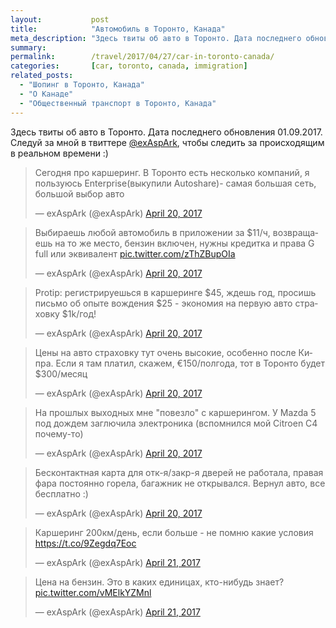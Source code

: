 ```yaml
---
layout:           post
title:            "Автомобиль в Торонто, Канада"
meta_description: "Здесь твиты об авто в Торонто. Дата последнего обновления 01.09.2017. Следуй за мной в твиттере @exAspArk, чтобы следить за происходящим в реальном времени :)"
summary:
permalink:        /travel/2017/04/27/car-in-toronto-canada/
categories:       [car, toronto, canada, immigration]
related_posts:
  - "Шопинг в Торонто, Канада"
  - "О Канаде"
  - "Общественный транспорт в Торонто, Канада"
---
```


Здесь твиты об авто в Торонто. Дата последнего обновления 01.09.2017. Следуй за мной в твиттере [@exAspArk](https://twitter.com/exaspark), чтобы следить за происходящим в реальном времени :)

<script src="//platform.twitter.com/widgets.js" charset="utf-8"></script>

<blockquote class="twitter-tweet" data-lang="en" data-link-color="#0076df" data-align="center"><p lang="ru" dir="ltr">Сегодня про каршеринг. В Торонто есть несколько компаний, я пользуюсь Enterprise(выкупили Autoshare)- самая большая сеть, большой выбор авто</p>&mdash; exAspArk (@exAspArk) <a href="https://twitter.com/exAspArk/status/854939659171975170">April 20, 2017</a></blockquote>
<blockquote class="twitter-tweet" data-lang="en" data-link-color="#0076df" data-align="center"><p lang="ru" dir="ltr">Выбираешь любой автомобиль в приложении за $11/ч, возвращаешь на то же место, бензин включен, нужны кредитка и права G full или эквивалент <a href="https://t.co/zThZBupOIa">pic.twitter.com/zThZBupOIa</a></p>&mdash; exAspArk (@exAspArk) <a href="https://twitter.com/exAspArk/status/854939912625426433">April 20, 2017</a></blockquote>
<blockquote class="twitter-tweet" data-lang="en" data-link-color="#0076df" data-align="center"><p lang="ru" dir="ltr">Protip: регистрируешься в каршеринге $45, ждешь год, просишь письмо об опыте вождения $25 - экономия на первую авто страховку $1k/год!</p>&mdash; exAspArk (@exAspArk) <a href="https://twitter.com/exAspArk/status/854996058706989056">April 20, 2017</a></blockquote>
<blockquote class="twitter-tweet" data-lang="en" data-link-color="#0076df" data-align="center"><p lang="ru" dir="ltr">Цены на авто страховку тут очень высокие, особенно после Кипра. Если я там платил, скажем, €150/полгода, тот в Торонто будет $300/месяц</p>&mdash; exAspArk (@exAspArk) <a href="https://twitter.com/exAspArk/status/854996364585037824">April 20, 2017</a></blockquote>
<blockquote class="twitter-tweet" data-lang="en" data-link-color="#0076df" data-align="center"><p lang="ru" dir="ltr">На прошлых выходных мне &quot;повезло&quot; с каршерингом. У Mazda 5 под дождем заглючила электроника (вспомнился мой Citroen C4 почему-то)</p>&mdash; exAspArk (@exAspArk) <a href="https://twitter.com/exAspArk/status/855112347412725760">April 20, 2017</a></blockquote>
<blockquote class="twitter-tweet" data-lang="en" data-link-color="#0076df" data-align="center"><p lang="ru" dir="ltr">Бесконтактная карта для отк-я/закр-я дверей не работала, правая фара постоянно горела, багажник не открывался. Вернул авто, все бесплатно :)</p>&mdash; exAspArk (@exAspArk) <a href="https://twitter.com/exAspArk/status/855112545828560896">April 20, 2017</a></blockquote>
<blockquote class="twitter-tweet" data-lang="en" data-link-color="#0076df" data-align="center"><p lang="ru" dir="ltr">Каршеринг 200км/день, если больше - не помню какие условия <a href="https://t.co/9Zegdq7Eoc">https://t.co/9Zegdq7Eoc</a></p>&mdash; exAspArk (@exAspArk) <a href="https://twitter.com/exAspArk/status/855427776702238720">April 21, 2017</a></blockquote>
<blockquote class="twitter-tweet" data-lang="en" data-link-color="#0076df" data-align="center" data-conversation="none"><p lang="ru" dir="ltr">Цена на бензин. Это в каких единицах, кто-нибудь знает? <a href="https://t.co/vMElkYZMnl">pic.twitter.com/vMElkYZMnl</a></p>&mdash; exAspArk (@exAspArk) <a href="https://twitter.com/exAspArk/status/855428953556873216">April 21, 2017</a></blockquote>

